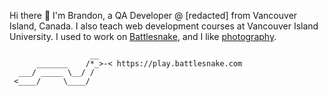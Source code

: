 Hi there 👋 I'm Brandon, a QA Developer @ [redacted] from Vancouver Island, Canada. I also teach web development courses at Vancouver Island University. I used to work on [Battlesnake](https://play.battlesnake.com), and I like [photography](https://brandonb.ca/photos).

```
                  __
      _______    /*_>-< https://play.battlesnake.com
  ___/ _____ \__/ /
 <____/     \____/
```
